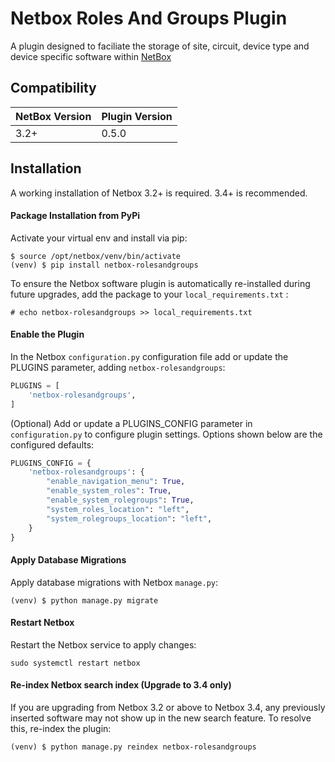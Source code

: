 # Netbox Roles And Groups Plugin

A plugin designed to faciliate the storage of site, circuit, device type and device specific software within [NetBox](https://github.com/netbox-community/netbox)

## Compatibility

| NetBox Version | Plugin Version |
|----------------|----------------|
|     3.2+       |      0.5.0     |


## Installation

A working installation of Netbox 3.2+ is required. 3.4+ is recommended.

#### Package Installation from PyPi

Activate your virtual env and install via pip:

```
$ source /opt/netbox/venv/bin/activate
(venv) $ pip install netbox-rolesandgroups
```

To ensure the Netbox software plugin is automatically re-installed during future upgrades, add the package to your `local_requirements.txt` :

```no-highlight
# echo netbox-rolesandgroups >> local_requirements.txt
```

#### Enable the Plugin

In the Netbox `configuration.py` configuration file add or update the PLUGINS parameter, adding `netbox-rolesandgroups`:

```python
PLUGINS = [
    'netbox-rolesandgroups',
]
```

(Optional) Add or update a PLUGINS_CONFIG parameter in `configuration.py` to configure plugin settings. Options shown below are the configured defaults:

```python
PLUGINS_CONFIG = {
    'netbox-rolesandgroups': {
        "enable_navigation_menu": True,
        "enable_system_roles": True,
        "enable_system_rolegroups": True,
        "system_roles_location": "left",
        "system_rolegroups_location": "left",
    }
}

```

#### Apply Database Migrations

Apply database migrations with Netbox `manage.py`:

```
(venv) $ python manage.py migrate
```

#### Restart Netbox

Restart the Netbox service to apply changes:

```
sudo systemctl restart netbox
```

#### Re-index Netbox search index (Upgrade to 3.4 only)

If you are upgrading from Netbox 3.2 or above to Netbox 3.4, any previously inserted software may not show up in the new search feature. To resolve this, re-index the plugin:

```
(venv) $ python manage.py reindex netbox-rolesandgroups
```

